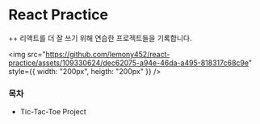 # React Practice

++ 리액트를 더 잘 쓰기 위해 연습한 프로젝트들을 기록합니다.

<img src="https://github.com/lemony452/react-practice/assets/109330624/dec62075-a94e-46da-a495-818317c68c9e" style={{ width: "200px", heigth: "200px" }} />

### 목차

- Tic-Tac-Toe Project
